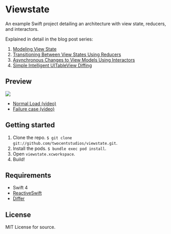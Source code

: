 # Viewstate

An example Swift project detailing an architecture with view state, reducers, and interactors.

Explained in detail in the blog post series:

1. [Modeling View State](http://twocentstudios.com/2017/07/24/modeling-view-state/)
2. [Transitioning Between View States Using Reducers](http://twocentstudios.com/2017/08/02/transitioning-between-view-states-using-reducers/)
3. [Asynchronous Changes to View Models Using Interactors](http://twocentstudios.com/2017/11/05/interactors/)
4. [Simple Intelligent UITableView Diffing](http://twocentstudios.com/2017/12/16/simple-intelligent-uitableview-diffing/)

## Preview

![](http://twocentstudios.com/images/modeling_view_state-06.png)

* [Normal Load (video)](http://twocentstudios.com/images/view_controller_with_interactor-normal_load.mov)
* [Failure case (video)](http://twocentstudios.com/images/view_controller_with_interactor-failed.mov)

## Getting started

1. Clone the repo. `$ git clone git://github.com/twocentstudios/viewstate.git`.
2. Install the pods. `$ bundle exec pod install`.
3. Open `viewstate.xcworkspace`.
4. Build!

## Requirements

* Swift 4
* [ReactiveSwift](https://github.com/ReactiveCocoa/ReactiveSwift)
* [Differ](https://github.com/tonyarnold/Differ)

## License

MIT License for source.